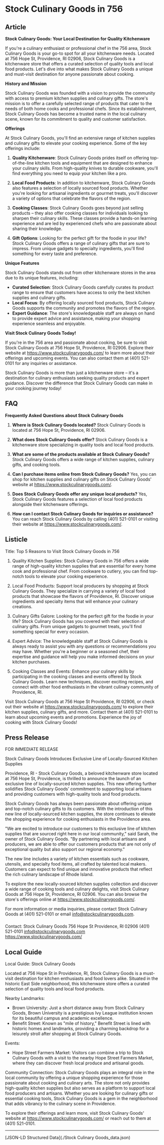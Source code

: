 # Stock Culinary Goods in 756

## Article
**Stock Culinary Goods: Your Local Destination for Quality Kitchenware**

If you're a culinary enthusiast or professional chef in the 756 area, Stock Culinary Goods is your go-to spot for all your kitchenware needs. Located at 756 Hope St, Providence, RI 02906, Stock Culinary Goods is a kitchenware store that offers a curated selection of quality tools and local food products. Let's dive into what makes Stock Culinary Goods a unique and must-visit destination for anyone passionate about cooking.

**History and Mission**

Stock Culinary Goods was founded with a vision to provide the community with access to premium kitchen supplies and culinary gifts. The store's mission is to offer a carefully selected range of products that cater to the needs of both home cooks and professional chefs. Since its establishment, Stock Culinary Goods has become a trusted name in the local culinary scene, known for its commitment to quality and customer satisfaction.

**Offerings**

At Stock Culinary Goods, you'll find an extensive range of kitchen supplies and culinary gifts to elevate your cooking experience. Some of the key offerings include:

1. **Quality Kitchenware**: Stock Culinary Goods prides itself on offering top-of-the-line kitchen tools and equipment that are designed to enhance your culinary skills. From high-quality knives to durable cookware, you'll find everything you need to equip your kitchen like a pro.

2. **Local Food Products**: In addition to kitchenware, Stock Culinary Goods also features a selection of locally sourced food products. Whether you're looking for artisanal ingredients or gourmet treats, you'll discover a variety of options that celebrate the flavors of the region.

3. **Cooking Classes**: Stock Culinary Goods goes beyond just selling products – they also offer cooking classes for individuals looking to sharpen their culinary skills. These classes provide a hands-on learning experience and are led by experienced chefs who are passionate about sharing their knowledge.

4. **Gift Options**: Looking for the perfect gift for the foodie in your life? Stock Culinary Goods offers a range of culinary gifts that are sure to impress. From unique gadgets to specialty ingredients, you'll find something for every taste and preference.

**Unique Features**

Stock Culinary Goods stands out from other kitchenware stores in the area due to its unique features, including:

- **Curated Selection**: Stock Culinary Goods carefully curates its product range to ensure that customers have access to only the best kitchen supplies and culinary gifts.
- **Local Focus**: By offering locally sourced food products, Stock Culinary Goods supports the community and promotes the flavors of the region.
- **Expert Guidance**: The store's knowledgeable staff are always on hand to provide expert advice and assistance, making your shopping experience seamless and enjoyable.

**Visit Stock Culinary Goods Today!**

If you're in the 756 area and passionate about cooking, be sure to visit Stock Culinary Goods at 756 Hope St, Providence, RI 02906. Explore their website at https://www.stockculinarygoods.com/ to learn more about their offerings and upcoming events. You can also contact them at (401) 521-0101 for any inquiries or assistance.

Stock Culinary Goods is more than just a kitchenware store – it's a destination for culinary enthusiasts seeking quality products and expert guidance. Discover the difference that Stock Culinary Goods can make in your cooking journey today!

## FAQ
**Frequently Asked Questions about Stock Culinary Goods**

1. **Where is Stock Culinary Goods located?**
   Stock Culinary Goods is located at 756 Hope St, Providence, RI 02906.

2. **What does Stock Culinary Goods offer?**
   Stock Culinary Goods is a kitchenware store specializing in quality tools and local food products.

3. **What are some of the products available at Stock Culinary Goods?**
   Stock Culinary Goods offers a wide range of kitchen supplies, culinary gifts, and cooking tools.

4. **Can I purchase items online from Stock Culinary Goods?**
   Yes, you can shop for kitchen supplies and culinary gifts on Stock Culinary Goods' website at https://www.stockculinarygoods.com/.

5. **Does Stock Culinary Goods offer any unique local products?**
   Yes, Stock Culinary Goods features a selection of local food products alongside their kitchenware offerings.

6. **How can I contact Stock Culinary Goods for inquiries or assistance?**
   You can reach Stock Culinary Goods by calling (401) 521-0101 or visiting their website at https://www.stockculinarygoods.com/.

## Listicle
Title: Top 5 Reasons to Visit Stock Culinary Goods in 756

1. Quality Kitchen Supplies: Stock Culinary Goods in 756 offers a wide range of high-quality kitchen supplies that are essential for every home cook and professional chef. From cookware to cutlery, you can find top-notch tools to elevate your cooking experience.

2. Local Food Products: Support local producers by shopping at Stock Culinary Goods. They specialize in carrying a variety of local food products that showcase the flavors of Providence, RI. Discover unique ingredients and specialty items that will enhance your culinary creations.

3. Culinary Gifts Galore: Looking for the perfect gift for the foodie in your life? Stock Culinary Goods has you covered with their selection of culinary gifts. From unique gadgets to gourmet treats, you'll find something special for every occasion.

4. Expert Advice: The knowledgeable staff at Stock Culinary Goods is always ready to assist you with any questions or recommendations you may have. Whether you're a beginner or a seasoned chef, their expertise and guidance will help you make informed decisions on your kitchen purchases.

5. Cooking Classes and Events: Enhance your culinary skills by participating in the cooking classes and events offered by Stock Culinary Goods. Learn new techniques, discover exciting recipes, and connect with other food enthusiasts in the vibrant culinary community of Providence, RI.

Visit Stock Culinary Goods at 756 Hope St Providence, RI 02906, or check out their website at https://www.stockculinarygoods.com/ to explore their kitchen supplies, culinary gifts, and more. Contact them at (401) 521-0101 to learn about upcoming events and promotions. Experience the joy of cooking with Stock Culinary Goods!

## Press Release
FOR IMMEDIATE RELEASE

Stock Culinary Goods Introduces Exclusive Line of Locally-Sourced Kitchen Supplies

Providence, RI - Stock Culinary Goods, a beloved kitchenware store located at 756 Hope St, Providence, is thrilled to announce the launch of an exclusive line of locally-sourced kitchen supplies. This new offering further solidifies Stock Culinary Goods' commitment to supporting local artisans and providing customers with high-quality tools and food products.

Stock Culinary Goods has always been passionate about offering unique and top-notch culinary gifts to its customers. With the introduction of this new line of locally-sourced kitchen supplies, the store continues to elevate the shopping experience for cooking enthusiasts in the Providence area.

"We are excited to introduce our customers to this exclusive line of kitchen supplies that are sourced right here in our local community," said Sarah, the owner of Stock Culinary Goods. "By partnering with local artisans and producers, we are able to offer our customers products that are not only of exceptional quality but also support our regional economy."

The new line includes a variety of kitchen essentials such as cookware, utensils, and specialty food items, all crafted by talented local makers. Customers can expect to find unique and innovative products that reflect the rich culinary landscape of Rhode Island.

To explore the new locally-sourced kitchen supplies collection and discover a wide range of cooking tools and culinary delights, visit Stock Culinary Goods at 756 Hope St, Providence, RI 02906. You can also browse the store's offerings online at https://www.stockculinarygoods.com/.

For more information or media inquiries, please contact Stock Culinary Goods at (401) 521-0101 or email info@stockculinarygoods.com.

###

Contact:
Stock Culinary Goods
756 Hope St
Providence, RI 02906
(401) 521-0101
info@stockculinarygoods.com
https://www.stockculinarygoods.com/

## Local Guide
Local Guide: Stock Culinary Goods

Located at 756 Hope St in Providence, RI, Stock Culinary Goods is a must-visit destination for kitchen enthusiasts and food lovers alike. Situated in the historic East Side neighborhood, this kitchenware store offers a curated selection of quality tools and local food products.

Nearby Landmarks:
- Brown University: Just a short distance away from Stock Culinary Goods, Brown University is a prestigious Ivy League institution known for its beautiful campus and academic excellence.
- Benefit Street: Known as "mile of history," Benefit Street is lined with historic homes and landmarks, providing a charming backdrop for a leisurely stroll after shopping at Stock Culinary Goods.

Events:
- Hope Street Farmers Market: Visitors can combine a trip to Stock Culinary Goods with a visit to the nearby Hope Street Farmers Market, where they can discover fresh local produce and artisanal goods.

Community Connection:
Stock Culinary Goods plays an integral role in the local community by offering a unique shopping experience for those passionate about cooking and culinary arts. The store not only provides high-quality kitchen supplies but also serves as a platform to support local food producers and artisans. Whether you are looking for culinary gifts or essential cooking tools, Stock Culinary Goods is a gem in the neighborhood that adds vibrancy to the culinary scene in Providence.

To explore their offerings and learn more, visit Stock Culinary Goods' website at https://www.stockculinarygoods.com/ or reach out to them at (401) 521-0101.


---

[JSON-LD Structured Data](./Stock Culinary Goods_data.json)

